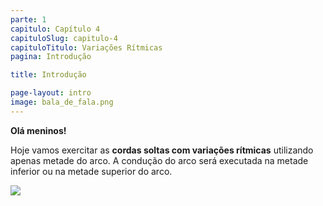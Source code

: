 ```yaml
---
parte: 1
capitulo: Capítulo 4
capituloSlug: capitulo-4
capituloTitulo: Variações Rítmicas
pagina: Introdução

title: Introdução

page-layout: intro
image: bala_de_fala.png
---
```


**Olá meninos!**

Hoje vamos exercitar as **cordas soltas com variações rítmicas** utilizando apenas metade do arco. A condução do arco será executada na metade inferior ou na metade superior do arco.

<img src="{{site.baseurl}}/assets/graphics/content/capítulo_4.png"/>